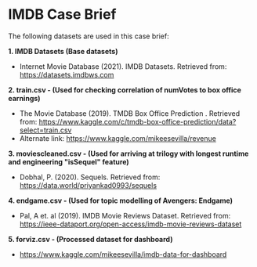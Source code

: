 # IMDB Case Brief

The following datasets are used in this case brief:

**1. IMDB Datasets (Base datasets)**
- Internet Movie Database (2021). IMDB Datasets. Retrieved from: https://datasets.imdbws.com

**2. train.csv - (Used for checking correlation of numVotes to box office earnings)**
- The Movie Database (2019). TMDB Box Office Prediction . Retrieved from: https://www.kaggle.com/c/tmdb-box-office-prediction/data?select=train.csv
- Alternate link: https://www.kaggle.com/mikeesevilla/revenue

**3. moviescleaned.csv - (Used for arriving at trilogy with longest runtime and engineering "isSequel" feature)**
- Dobhal, P. (2020). Sequels. Retrieved from: https://data.world/priyankad0993/sequels

**4. endgame.csv  - (Used for topic modelling of Avengers: Endgame)**
- Pal, A et. al (2019). IMDB Movie Reviews Dataset. Retrieved from: https://ieee-dataport.org/open-access/imdb-movie-reviews-dataset

**5. forviz.csv - (Processed dataset for dashboard)**
- https://www.kaggle.com/mikeesevilla/imdb-data-for-dashboard
  
